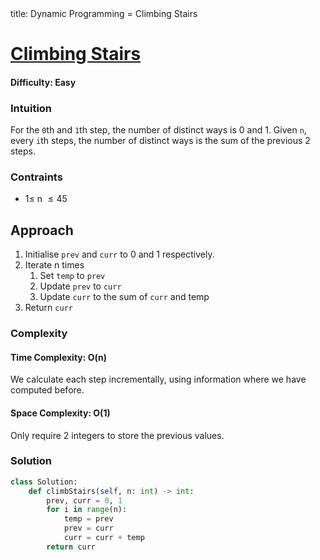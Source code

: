 <frontmatter>
  title: Dynamic Programming = Climbing Stairs
</frontmatter>

# [Climbing Stairs](https://leetcode.com/problems/climbing-stairs/)
#### Difficulty: Easy

### Intuition
For the `0`th and `1`th step, the number of distinct ways is 0 and 1.
Given `n`, every `i`th steps, the number of distinct ways is the sum of the previous 2 steps.

### Contraints
- $1\leqslant$ n $\leqslant 45$ 
 
## Approach
1. Initialise `prev` and `curr` to 0 and 1 respectively.
2. Iterate n times
    1. Set `temp` to `prev`
    2. Update  `prev` to `curr`
    3. Update `curr` to the sum of `curr` and temp
3. Return `curr`

### Complexity
#### Time Complexity: O(n)
We calculate each step incrementally, using information where we have computed before.
#### Space Complexity: O(1)
Only require 2 integers to store the previous values. 
### Solution
<panel header="Don't cheat yourself" type="dark">

```python
class Solution:
    def climbStairs(self, n: int) -> int:
        prev, curr = 0, 1
        for i in range(n):
            temp = prev
            prev = curr
            curr = curr + temp
        return curr
```
</panel>
